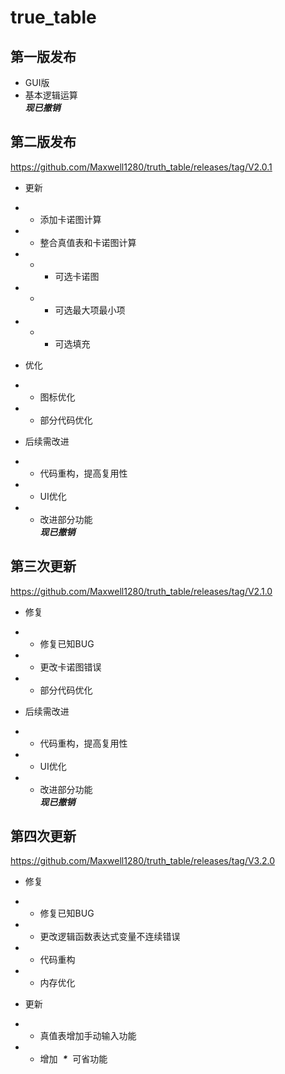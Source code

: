 # true_table
##  第一版发布
 + GUI版
+ 基本逻辑运算  
 ***现已撤销***
## 第二版发布
https://github.com/Maxwell1280/truth_table/releases/tag/V2.0.1


+ 更新
+ + 添加卡诺图计算
+ + 整合真值表和卡诺图计算
+ + + 可选卡诺图
+ + + 可选最大项最小项
+ + + 可选填充

+ 优化
+ + 图标优化
+ + 部分代码优化

+ 后续需改进
+ + 代码重构，提高复用性
+ + UI优化
+ + 改进部分功能  
***现已撤销***


## 第三次更新
https://github.com/Maxwell1280/truth_table/releases/tag/V2.1.0

+ 修复
+ + 修复已知BUG
+ + 更改卡诺图错误
+ + 部分代码优化

+ 后续需改进
+ + 代码重构，提高复用性
+ + UI优化
+ + 改进部分功能  
    ***现已撤销***

## 第四次更新
https://github.com/Maxwell1280/truth_table/releases/tag/V3.2.0

+ 修复
+ + 修复已知BUG
+ + 更改逻辑函数表达式变量不连续错误
+ + 代码重构
+ + 内存优化

+ 更新
+ + 真值表增加手动输入功能
+ + 增加 &nbsp;***\****&nbsp; 可省功能
